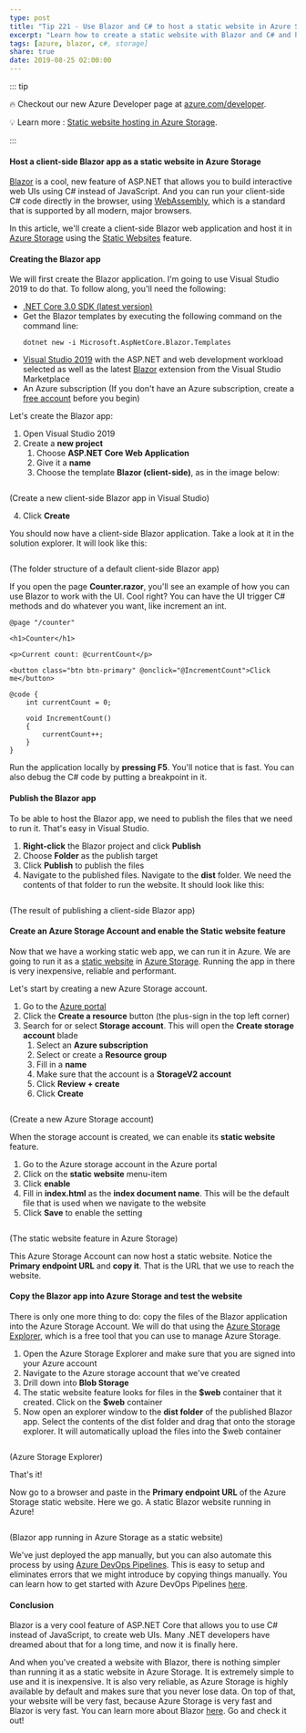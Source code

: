 ```yaml
---
type: post
title: "Tip 221 - Use Blazor and C# to host a static website in Azure Storage"
excerpt: "Learn how to create a static website with Blazor and C# and host it in Azure Storage"
tags: [azure, blazor, c#, storage]
share: true
date: 2019-08-25 02:00:00
---
```


::: tip 

:fire: Checkout our new Azure Developer page at [azure.com/developer](https://azure.com/developer?WT.mc_id=azure-azuredevtips-micrum).

:bulb: Learn more : [Static website hosting in Azure Storage](https://docs.microsoft.com/azure/storage/blobs/storage-blob-static-website?WT.mc_id=docs-azuredevtips-micrum). 

:::

#### Host a client-side Blazor app as a static website in Azure Storage

[Blazor](https://dotnet.microsoft.com/apps/aspnet/web-apps/client?WT.mc_id=microsoft-azuredevtips-micrum) is a cool, new feature of ASP.NET that allows you to build interactive web UIs using C# instead of JavaScript. And you can run your client-side C# code directly in the browser, using [WebAssembly](https://webassembly.org/), which is a standard that is supported by all modern, major browsers. 

In this article, we'll create a client-side Blazor web application and host it in [Azure Storage](https://azure.microsoft.com/services/storage/?WT.mc_id=azure-azuredevtips-micrum) using the [Static Websites](https://docs.microsoft.com/azure/storage/blobs/storage-blob-static-website?WT.mc_id=docs-azuredevtips-micrum) feature. 

#### Creating the Blazor app

We will first create the Blazor application. I'm going to use Visual Studio 2019 to do that. To follow along, you'll need the following:

* [.NET Core 3.0 SDK (latest version)](https://dotnet.microsoft.com/download/dotnet-core/3.0?WT.mc_id=microsoft-azuredevtips-micrum)
* Get the Blazor templates by executing the following command on the command line:
  ```
  dotnet new -i Microsoft.AspNetCore.Blazor.Templates
  ```
* [Visual Studio 2019](https://visualstudio.microsoft.com/vs/?WT.mc_id=microsoft-azuredevtips-micrum) with the ASP.NET and web development workload selected as well as the latest [Blazor](https://marketplace.visualstudio.com/items?itemName=aspnet.blazor) extension from the Visual Studio Marketplace 
* An Azure subscription (If you don't have an Azure subscription, create a [free account](https://azure.microsoft.com/free/?WT.mc_id=azure-azuredevtips-micrum) before you begin)

Let's create the Blazor app:
1. Open Visual Studio 2019
2. Create a **new project**
   1. Choose **ASP.NET Core Web Application**
   2. Give it a **name**
   3. Choose the template **Blazor (client-side)**, as in the image below:

<img :src="$withBase('/files/25createnewblazorapp.png')">

(Create a new client-side Blazor app in Visual Studio)

   4. Click **Create**

You should now have a client-side Blazor application. Take a look at it in the solution explorer. It will look like this:

<img :src="$withBase('/files/25blazorapp.png')">

(The folder structure of a default client-side Blazor app)

If you open the page **Counter.razor**, you'll see an example of how you can use Blazor to work with the UI. Cool right? You can have the UI trigger C# methods and do whatever you want, like increment an int. 

```
@page "/counter"

<h1>Counter</h1>

<p>Current count: @currentCount</p>

<button class="btn btn-primary" @onclick="@IncrementCount">Click me</button>

@code {
    int currentCount = 0;

    void IncrementCount()
    {
        currentCount++;
    }
}
```

Run the application locally by **pressing **F5****. You'll notice that is fast. You can also debug the C# code by putting a breakpoint in it.

#### Publish the Blazor app 
To be able to host the Blazor app, we need to publish the files that we need to run it. That's easy in Visual Studio. 

1. **Right-click** the Blazor project and click **Publish**
2. Choose **Folder** as the publish target
3. Click **Publish** to publish the files
4. Navigate to the published files. Navigate to the **dist** folder. We need the contents of that folder to run the website. It should look like this:
   
<img :src="$withBase('/files/25distfolder.png')">

(The result of publishing a client-side Blazor app)

#### Create an Azure Storage Account and enable the Static website feature
Now that we have a working static web app, we can run it in Azure. We are going to run it as a [static website](https://docs.microsoft.com/azure/storage/blobs/storage-blob-static-website?WT.mc_id=docs-azuredevtips-micrum) in [Azure Storage](https://azure.microsoft.com/services/storage/?WT.mc_id=azure-azuredevtips-micrum). Running the app in there is very inexpensive, reliable and performant. 

Let's start by creating a new Azure Storage account. 
1. Go to the [Azure portal](https://portal.azure.com/?WT.mc_id=azure-azuredevtips-micrum)
2. Click the **Create a resource** button (the plus-sign in the top left corner)
3. Search for or select **Storage account**. This will open the **Create storage account** blade
   1. Select an **Azure subscription**
   2. Select or create a **Resource group**
   3. Fill in a **name**
   4. Make sure that the account is a **StorageV2 account**
   5. Click **Review + create**
   6. Click **Create**

<img :src="$withBase('/files/25createazurestorage.png')">

(Create a new Azure Storage account)

When the storage account is created, we can enable its **static website** feature. 
1. Go to the Azure storage account in the Azure portal
2. Click on the **static website** menu-item
3. Click **enable** 
4. Fill in **index.html** as the **index document name**. This will be the default file that is used when we navigate to the website
5. Click **Save** to enable the setting

<img :src="$withBase('/files/25azurestaticwebsite.png')">

(The static website feature in Azure Storage)

This Azure Storage Account can now host a static website. Notice the **Primary endpoint URL** and **copy it**. That is the URL that we use to reach the website. 

#### Copy the Blazor app into Azure Storage and test the website
There is only one more thing to do: copy the files of the Blazor application into the Azure Storage Account.
We will do that using the [Azure Storage Explorer](https://azure.microsoft.com/features/storage-explorer/?WT.mc_id=azure-azuredevtips-micrum), which is a free tool that you can use to manage Azure Storage.

1. Open the Azure Storage Explorer and make sure that you are signed into your Azure account
2. Navigate to the Azure storage account that we've created 
3. Drill down into **Blob Storage**
4. The static website feature looks for files in the **\$web** container that it created. Click on the **\$web** container
5. Now open an explorer window to the **dist folder** of the published Blazor app. Select the contents of the dist folder and drag that onto the storage explorer. It will automatically upload the files into the \$web container

<img :src="$withBase('/files/25azurestorageexplorer.png')">

(Azure Storage Explorer)

That's it!

Now go to a browser and paste in the **Primary endpoint URL** of the Azure Storage static website. Here we go. A static Blazor website running in Azure!

<img :src="$withBase('/files/25blazorinstaticwebsite.png')">

(Blazor app running in Azure Storage as a static website)

We've just deployed the app manually, but you can also automate this process by using [Azure DevOps Pipelines](https://azure.microsoft.com/services/devops/pipelines?WT.mc_id=azure-azuredevtips-micrum). This is easy to setup and eliminates errors that we might introduce by copying things manually. You can learn how to get started with Azure DevOps Pipelines [here](https://docs.microsoft.com/azure/devops/pipelines/create-first-pipeline?WT.mc_id=docs-azuredevtips-micrum). 

#### Conclusion
Blazor is a very cool feature of ASP.NET Core that allows you to use C# instead of JavaScript, to create web UIs. Many .NET developers have dreamed about that for a long time, and now it is finally here. 

And when you've created a website with Blazor, there is nothing simpler than running it as a static website in Azure Storage. It is extremely simple to use and it is inexpensive. It is also very reliable, as Azure Storage is highly available by default and makes sure that you never lose data. On top of that, your website will be very fast, because Azure Storage is very fast and Blazor is very fast. You can learn more about Blazor [here](https://dotnet.microsoft.com/apps/aspnet/web-apps/client?WT.mc_id=microsoft-azuredevtips-micrum). Go and check it out!